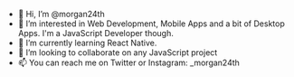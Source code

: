- 👋 Hi, I’m @morgan24th
- 👀 I’m interested in Web Development, Mobile Apps and a bit of Desktop Apps. I'm a JavaScript Developer though.
- 🌱 I’m currently learning React Native.
- 💞️ I’m looking to collaborate on any JavaScript project
- 📫 You can reach me on Twitter or Instagram: _morgan24th

<!---
morgan24th/morgan24th is a ✨ special ✨ repository because its `README.md` (this file) appears on your GitHub profile.
You can click the Preview link to take a look at your changes.
--->
